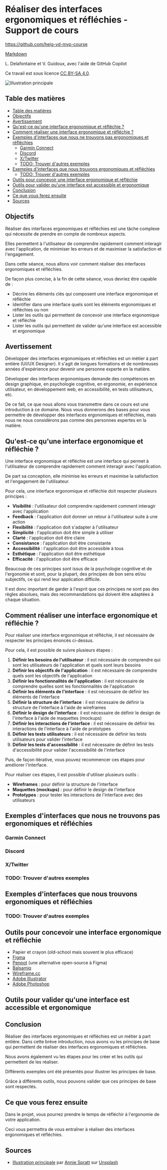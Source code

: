 # Réaliser des interfaces ergonomiques et réfléchies - Support de cours

<https://github.com/heig-vd-mvp-course>

[Markdown][course-material]

L. Delafontaine et V. Guidoux, avec l'aide de GitHub Copilot

Ce travail est sous licence [CC BY-SA 4.0][license].

![Illustration principale][illustration-principale]

## Table des matières

- [Table des matières](#table-des-matières)
- [Objectifs](#objectifs)
- [Avertissement](#avertissement)
- [Qu'est-ce qu'une interface ergonomique et réfléchie ?](#quest-ce-quune-interface-ergonomique-et-réfléchie-)
- [Comment réaliser une interface ergonomique et réfléchie ?](#comment-réaliser-une-interface-ergonomique-et-réfléchie-)
- [Exemples d'interfaces que nous ne trouvons pas ergonomiques et réfléchies](#exemples-dinterfaces-que-nous-ne-trouvons-pas-ergonomiques-et-réfléchies)
  - [Garmin Connect](#garmin-connect)
  - [Discord](#discord)
  - [X/Twitter](#xtwitter)
  - [TODO: Trouver d'autres exemples](#todo-trouver-dautres-exemples)
- [Exemples d'interfaces que nous trouvons ergonomiques et réfléchies](#exemples-dinterfaces-que-nous-trouvons-ergonomiques-et-réfléchies)
  - [TODO: Trouver d'autres exemples](#todo-trouver-dautres-exemples-1)
- [Outils pour concevoir une interface ergonomique et réfléchie](#outils-pour-concevoir-une-interface-ergonomique-et-réfléchie)
- [Outils pour valider qu'une interface est accessible et ergonomique](#outils-pour-valider-quune-interface-est-accessible-et-ergonomique)
- [Conclusion](#conclusion)
- [Ce que vous ferez ensuite](#ce-que-vous-ferez-ensuite)
- [Sources](#sources)

## Objectifs

Réaliser des interfaces ergonomiques et réfléchies est une tâche complexe qui
nécessite de prendre en compte de nombreux aspects.

Elles permettent à l'utilisateur de comprendre rapidement comment interagir avec
l'application, de minimiser les erreurs et de maximiser la satisfaction et
l'engagement.

Dans cette séance, nous allons voir comment réaliser des interfaces ergonomiques
et réfléchies.

De façon plus concise, à la fin de cette séance, vous devriez être capable de :

- Décrire les éléments clés qui composent une interface ergonomique et réfléchie
- Identifier dans une interface quels sont les éléments ergonomiques et
  réfléchies ou non
- Lister les outils qui permettent de concevoir une interface ergonomique et
  réfléchie
- Lister les outils qui permettent de valider qu'une interface est accessible et
  ergonomique

## Avertissement

Développer des interfaces ergonomiques et réfléchies est un métier à part
entière (UI/UX Designer). Il s'agit de longues formations et de nombreuses
années d'expérience pour devenir une personne experte en la matière.

Développer des interfaces ergonomiques demande des compétences en design
graphique, en psychologie cognitive, en ergonomie, en expérience utilisateur, en
développement web, en accessibilité, en tests utilisateurs, etc.

De ce fait, ce que nous allons vous transmettre dans ce cours est une
introduction à ce domaine. Nous vous donnerons des bases pour vous permettre de
développer des interfaces ergonomiques et réfléchies, mais nous ne nous
considérons pas comme des personnes expertes en la matière.

## Qu'est-ce qu'une interface ergonomique et réfléchie ?

Une interface ergonomique et réfléchie est une interface qui permet à
l'utilisateur de comprendre rapidement comment interagir avec l'application.

De part sa conception, elle minimise les erreurs et maximise la satisfaction et
l'engagement de l'utilisateur.

Pour cela, une interface ergonomique et réfléchie doit respecter plusieurs
principes :

- **Visibilité** : l'utilisateur doit comprendre rapidement comment interagir
  avec l'application
- **Feedback** : l'application doit donner un retour à l'utilisateur suite à une
  action
- **Flexibilité** : l'application doit s'adapter à l'utilisateur
- **Simplicité** : l'application doit être simple à utiliser
- **Clarté** : l'application doit être claire
- **Consistance** : l'application doit être consistante
- **Accessibilité** : l'application doit être accessible à tous
- **Esthétique** : l'application doit être esthétique
- **Efficacité** : l'application doit être efficace

Beaucoup de ces principes sont issus de la psychologie cognitive et de
l'ergonomie et sont, pour la plupart, des principes de bon sens et/ou
subjectifs, ce qui rend leur application difficile.

Il est donc important de garder à l'esprit que ces principes ne sont pas des
règles absolues, mais des recommandations qui doivent être adaptées à chaque
situation.

## Comment réaliser une interface ergonomique et réfléchie ?

Pour réaliser une interface ergonomique et réfléchie, il est nécessaire de
respecter les principes énoncés ci-dessus.

Pour cela, il est possible de suivre plusieurs étapes :

1. **Définir les besoins de l'utilisateur** : il est nécessaire de comprendre
   qui sont les utilisateurs de l'application et quels sont leurs besoins
2. **Définir les objectifs de l'application** : il est nécessaire de comprendre
   quels sont les objectifs de l'application
3. **Définir les fonctionnalités de l'application** : il est nécessaire de
   comprendre quelles sont les fonctionnalités de l'application
4. **Définir les éléments de l'interface** : il est nécessaire de définir les
   éléments de l'interface
5. **Définir la structure de l'interface** : il est nécessaire de définir la
   structure de l'interface à l'aide de wireframes
6. **Définir le design de l'interface** : il est nécessaire de définir le design
   de l'interface à l'aide de maquettes (mockups)
7. **Définir les interactions de l'interface** : il est nécessaire de définir
   les interactions de l'interface à l'aide de prototypes
8. **Définir les tests utilisateurs** : il est nécessaire de définir les tests
   utilisateurs pour valider l'interface
9. **Définir les tests d'accessibilité** : il est nécessaire de définir les
   tests d'accessibilité pour valider l'accessibilité de l'interface

Puis, de façon itérative, vous pouvez recommencer ces étapes pour améliorer
l'interface.

Pour réaliser ces étapes, il est possible d'utiliser plusieurs outils :

- **Wireframes** : pour définir la structure de l'interface
- **Maquettes (mockups)** : pour définir le design de l'interface
- **Prototypes** : pour tester les interactions de l'interface avec des
  utilisateurs

## Exemples d'interfaces que nous ne trouvons pas ergonomiques et réfléchies

### Garmin Connect

### Discord

### X/Twitter

### TODO: Trouver d'autres exemples

## Exemples d'interfaces que nous trouvons ergonomiques et réfléchies

### TODO: Trouver d'autres exemples

## Outils pour concevoir une interface ergonomique et réfléchie

- Papier et crayon (old-school mais souvent le plus efficace)
- [Figma](https://www.figma.com/)
- [Penpot](https://penpot.app/) (une alternative open-source à Figma)
- [Balsamiq](https://balsamiq.com/)
- [Wireframe.cc](https://wireframe.cc/)
- [Adobe Illustrator](https://www.adobe.com/products/illustrator.html)
- [Adobe Photoshop](https://www.adobe.com/products/photoshop.html)

## Outils pour valider qu'une interface est accessible et ergonomique

<!-- ## Guidoux

- Lister les outils qui permettent de concevoir une interface ergonomique et
  réfléchie
- Lister les outils qui permettent de valider qu'une interface est accessible -->

## Conclusion

Réaliser des interfaces ergonomiques et réfléchies est un métier à part entière.
Dans cette brève introduction, nous avons vu les principes de base qui
permettent de réaliser des interfaces ergonomiques et réfléchies.

Nous avons également vu les étapes pour les créer et les outils qui permettent
de les réaliser.

Différents exemples ont été présentés pour illustrer les principes de base.

Grâce à différents outils, nous pouvons valider que ces principes de base sont
respectés.

## Ce que vous ferez ensuite

Dans le projet, vous pourrez prendre le temps de réfléchir à l'ergonomie de
votre application.

Ceci vous permettra de vous entraîner à réaliser des interfaces ergonomiques et
réfléchies.

## Sources

- [Illustration principale][illustration-principale] par
  [Annie Spratt](https://unsplash.com/@anniespratt) sur
  [Unsplash](https://unsplash.com/photos/white-wall-tiles-in-close-up-photography-OZ2BNYfF_xM)

[^example]: Example, [example.com](https://example.com/), 20 février 2025

<!-- URLs -->

[course-material]:
	https://github.com/heig-vd-mvp-course/heig-vd-mvp-course/blob/main/09-cours-realiser-des-interfaces-ergonomiques-et-reflechies/02-support-de-cours/README.md
[license]:
	https://github.com/heig-vd-mvp-course/heig-vd-mvp-course/blob/main/LICENSE.md
[illustration-principale]:
	https://images.unsplash.com/photo-1612538498488-226257115cc4?fit=crop&h=720

